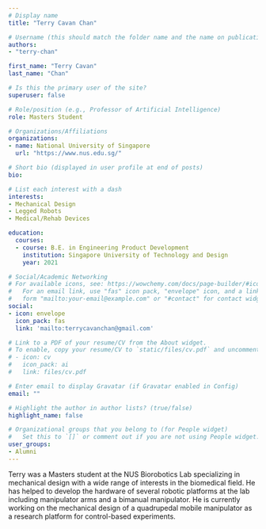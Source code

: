 ```yaml
---
# Display name
title: "Terry Cavan Chan"

# Username (this should match the folder name and the name on publications)
authors:
- "terry-chan"

first_name: "Terry Cavan"
last_name: "Chan"

# Is this the primary user of the site?
superuser: false

# Role/position (e.g., Professor of Artificial Intelligence)
role: Masters Student

# Organizations/Affiliations
organizations:
- name: National University of Singapore
  url: "https://www.nus.edu.sg/"

# Short bio (displayed in user profile at end of posts)
bio: 

# List each interest with a dash
interests:
- Mechanical Design
- Legged Robots
- Medical/Rehab Devices

education:
  courses:
  - course: B.E. in Engineering Product Development
    institution: Singapore University of Technology and Design
    year: 2021

# Social/Academic Networking
# For available icons, see: https://wowchemy.com/docs/page-builder/#icons
#   For an email link, use "fas" icon pack, "envelope" icon, and a link in the
#   form "mailto:your-email@example.com" or "#contact" for contact widget.
social:
- icon: envelope
  icon_pack: fas
  link: 'mailto:terrycavanchan@gmail.com' 

# Link to a PDF of your resume/CV from the About widget.
# To enable, copy your resume/CV to `static/files/cv.pdf` and uncomment the lines below.
# - icon: cv
#   icon_pack: ai
#   link: files/cv.pdf

# Enter email to display Gravatar (if Gravatar enabled in Config)
email: ""

# Highlight the author in author lists? (true/false)
highlight_name: false

# Organizational groups that you belong to (for People widget)
#   Set this to `[]` or comment out if you are not using People widget.
user_groups:
- Alumni
---
```


Terry was a Masters student at the NUS Biorobotics Lab specializing in mechanical design with a wide range of interests in the biomedical field. He has helped to develop the hardware of several robotic platforms at the lab including manipulator arms and a bimanual manipulator. He is currently working on the mechanical design of a quadrupedal mobile manipulator as a research platform for control-based experiments.

